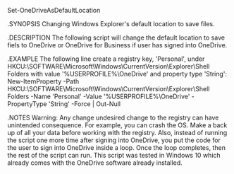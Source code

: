 Set-OneDriveAsDefaultLocation

.SYNOPSIS
Changing Windows Explorer's default location to save files.

.DESCRIPTION
The following script will change the default location to save fiels to OneDrive or OneDrive for Business if user has signed into OneDrive.

.EXAMPLE
The following line create a registry key, 'Personal', under HKCU:\SOFTWARE\Microsoft\Windows\CurrentVersion\Explorer\Shell Folders with value '%USERPROFILE%\OneDrive' and property type 'String':
New-ItemProperty -Path HKCU:\SOFTWARE\Microsoft\Windows\CurrentVersion\Explorer\Shell Folders -Name  'Personal' -Value '%USERPROFILE%\OneDrive' -PropertyType 'String' -Force | Out-Null

.NOTES
Warning: Any change undesired change to the registry can have unintended consequence. For example, you can crash the OS. Make a back up of all your data before working with the registry.
Also, instead of running the script one more time after signing into OneDrive, you put the code for the user to sign into OneDrive inside a loop. Once the loop completes, then the rest of the script can run.
This script was tested in Windows 10 which already comes with the OneDrive software already installed.
